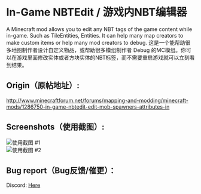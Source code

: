 # In-Game NBTEdit / 游戏内NBT编辑器
A Minecraft mod allows you to edit any NBT tags of the game content while in-game. Such as TileEntities, Entities. It can help many map creators to make custom items or help many mod creators to debug.
这是一个能帮助很多地图制作者设计自定义物品，或帮助很多模组制作者 Debug 的MC模组。你可以在游戏里面修改实体或者方块实体的NBT标签，而不需要重启游戏就可以立刻看到结果。

## Origin（原帖地址）: 
http://www.minecraftforum.net/forums/mapping-and-modding/minecraft-mods/1286750-in-game-nbtedit-edit-mob-spawners-attributes-in

## Screenshots（使用截图）: 
![使用截图 #1](https://github.com/qyl27/NBTEdit/raw/1.19.2-dev/img/2.png)  
![使用截图 #2](https://github.com/qyl27/NBTEdit/raw/1.19.2-dev/img/3.png)

## Bug report（Bug反馈/催更）：
Discord: [Here](https://discord.gg/7k6NcRRpGg)
